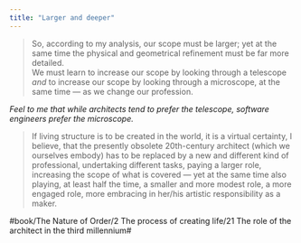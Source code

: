 ```yaml
---
title: "Larger and deeper"
---
```


> So, according to my analysis, our scope must be larger; yet at the same time the physical and geometrical refinement must be far more detailed.  
> We must learn to increase our scope by looking through a telescope *and* to increase our scope by looking through a microscope, at the same time — as we change our profession.  

*Feel to me that while architects tend to prefer the telescope, software engineers prefer the microscope.*

> If living structure is to be created in the world, it is a virtual certainty, I believe, that the presently obsolete 20th-century architect (which we ourselves embody) has to be replaced by a new and different kind of professional, undertaking different tasks, paying a larger role, increasing the scope of what is covered — yet at the same time also playing, at least half the time, a smaller and more modest role, a more engaged role, more embracing in her/his artistic responsibility as a maker.  

#book/The Nature of Order/2 The process of creating life/21 The role of the architect in the third millennium#